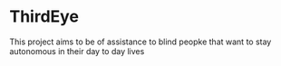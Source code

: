 # ThirdEye
This project aims to be of assistance to blind peopke that want to stay autonomous in their day to day lives
